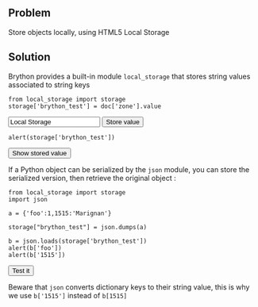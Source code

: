 Problem
-------

Store objects locally, using HTML5 Local Storage


Solution
--------

Brython provides a built-in module `local_storage` that stores string values associated to string keys


    from local_storage import storage
    storage['brython_test'] = doc['zone'].value
    
<input id="zone" value="Local Storage">
<button onclick="show_locstor(0)">Store value</button>

    alert(storage['brython_test'])

<button onclick="show_locstor(1)">Show stored value</button>


<script type="text/python3">
def show_locstor(num):
    src = doc.get(selector="pre.marked")[num].text
    exec(src)
</script>

If a Python object can be serialized by the `json` module, you can store the serialized version, then retrieve the original object :

    from local_storage import storage
    import json
    
    a = {'foo':1,1515:'Marignan'}
    
    storage["brython_test"] = json.dumps(a)
    
    b = json.loads(storage['brython_test'])
    alert(b['foo'])
    alert(b['1515'])

<button onclick="show_locstor(2)">Test it</button>

Beware that `json` converts dictionary keys to their string value, this is why we use `b['1515']` instead of `b[1515]`
